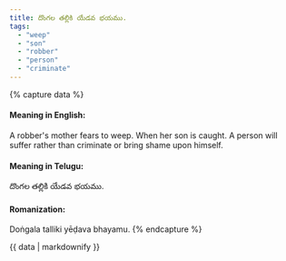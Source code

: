 ```yaml
---
title: దొంగల తల్లికి యేడవ భయము.
tags:
  - "weep"
  - "son"
  - "robber"
  - "person"
  - "criminate"
---
```


{% capture data %}
#### Meaning in English:
A robber's mother fears to weep.
When her son is caught.
A person will suffer rather than criminate or bring shame upon himself.

#### Meaning in Telugu:
దొంగల తల్లికి యేడవ భయము.

#### Romanization:
Doṅgala talliki yēḍava bhayamu.
{% endcapture %}

{{ data | markdownify }}

